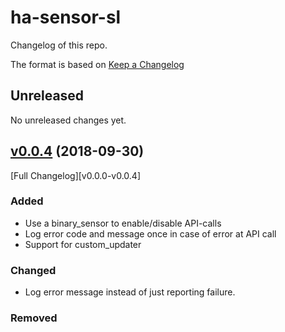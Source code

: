 # ha-sensor-sl

Changelog of this repo.

The format is based on [Keep a Changelog][keep-a-changelog]
<!-- and this project adheres to [Semantic Versioning][semantic-versioning]. -->

## Unreleased

No unreleased changes yet.

## [v0.0.4] (2018-09-30)

[Full Changelog][v0.0.0-v0.0.4]

### Added

- Use a binary_sensor to enable/disable API-calls
- Log error code and message once in case of error at API call
- Support for custom_updater

### Changed

- Log error message instead of just reporting failure.

### Removed

[keep-a-changelog]: http://keepachangelog.com/en/1.0.0/
<!-- [semantic-versioning]: http://semver.org/spec/v2.0.0.html -->
<!-- [v0.0.1-v0.0.2]: https://github.com/hassio-addons/addon-example/compare/v0.0.1...v0.0.2 -->
[v0.0.4]: https://github.com/fredrikbaberg/ha-sensor-sl/tree/v0.0.4

